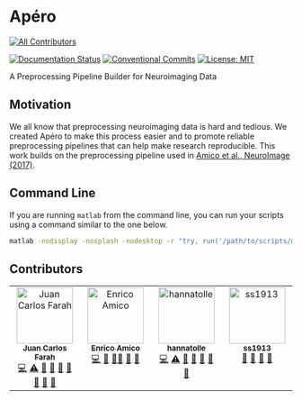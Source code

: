 # Apéro
<!-- ALL-CONTRIBUTORS-BADGE:START - Do not remove or modify this section -->
[![All Contributors](https://img.shields.io/badge/all_contributors-4-orange.svg?style=flat-square)](#contributors-)
<!-- ALL-CONTRIBUTORS-BADGE:END -->

[![Documentation Status](https://readthedocs.org/projects/apero/badge/?version=latest)](https://apero.readthedocs.io/en/latest/?badge=latest)
[![Conventional Commits](https://img.shields.io/badge/conventional%20commits-1.0.0-yellow.svg)](https://conventionalcommits.org)
[![License: MIT](https://img.shields.io/badge/License-MIT-blue.svg)](https://opensource.org/licenses/MIT)

A Preprocessing Pipeline Builder for Neuroimaging Data

## Motivation 

We all know that preprocessing neuroimaging data is hard and tedious. We created
Apéro to make this process easier and to promote reliable preprocessing pipelines
that can help make research reproducible. This work builds on the preprocessing
pipeline used in [Amico et al., NeuroImage (2017)](https://doi.org/10.1016/j.neuroimage.2017.01.020).

## Command Line

If you are running `matlab` from the command line, you can run your scripts
using a command similar to the one below.  

```bash
matlab -nodisplay -nosplash -nodesktop -r "try, run('/path/to/scripts/myScript.m'); catch me, e = getReport(me); fprintf('%s\n', e); end; exit;"
```


## Contributors

<!-- ALL-CONTRIBUTORS-LIST:START - Do not remove or modify this section -->
<!-- prettier-ignore-start -->
<!-- markdownlint-disable -->
<table>
  <tbody>
    <tr>
      <td align="center" valign="top" width="14.28%"><a href="https://juancarlosfarah.com"><img src="https://avatars.githubusercontent.com/u/1707188?v=4?s=100" width="100px;" alt="Juan Carlos Farah"/><br /><sub><b>Juan Carlos Farah</b></sub></a><br /><a href="https://github.com/juancarlosfarah/apero/commits?author=juancarlosfarah" title="Code">💻</a> <a href="https://github.com/juancarlosfarah/apero/commits?author=juancarlosfarah" title="Tests">⚠️</a> <a href="https://github.com/juancarlosfarah/apero/commits?author=juancarlosfarah" title="Documentation">📖</a> <a href="https://github.com/juancarlosfarah/apero/issues?q=author%3Ajuancarlosfarah" title="Bug reports">🐛</a> <a href="#ideas-juancarlosfarah" title="Ideas, Planning, & Feedback">🤔</a> <a href="https://github.com/juancarlosfarah/apero/pulls?q=is%3Apr+reviewed-by%3Ajuancarlosfarah" title="Reviewed Pull Requests">👀</a> <a href="#userTesting-juancarlosfarah" title="User Testing">📓</a> <a href="#maintenance-juancarlosfarah" title="Maintenance">🚧</a> <a href="#design-juancarlosfarah" title="Design">🎨</a></td>
      <td align="center" valign="top" width="14.28%"><a href="https://miplab.epfl.ch/index.php/people/eamico"><img src="https://avatars.githubusercontent.com/u/6409808?v=4?s=100" width="100px;" alt="Enrico Amico"/><br /><sub><b>Enrico Amico</b></sub></a><br /><a href="https://github.com/juancarlosfarah/apero/commits?author=eamico" title="Code">💻</a> <a href="#ideas-eamico" title="Ideas, Planning, & Feedback">🤔</a> <a href="#mentoring-eamico" title="Mentoring">🧑‍🏫</a> <a href="https://github.com/juancarlosfarah/apero/pulls?q=is%3Apr+reviewed-by%3Aeamico" title="Reviewed Pull Requests">👀</a> <a href="#userTesting-eamico" title="User Testing">📓</a></td>
      <td align="center" valign="top" width="14.28%"><a href="https://github.com/hannatolle"><img src="https://avatars.githubusercontent.com/u/88772546?v=4?s=100" width="100px;" alt="hannatolle"/><br /><sub><b>hannatolle</b></sub></a><br /><a href="https://github.com/juancarlosfarah/apero/commits?author=hannatolle" title="Code">💻</a> <a href="https://github.com/juancarlosfarah/apero/commits?author=hannatolle" title="Tests">⚠️</a> <a href="https://github.com/juancarlosfarah/apero/commits?author=hannatolle" title="Documentation">📖</a> <a href="https://github.com/juancarlosfarah/apero/issues?q=author%3Ahannatolle" title="Bug reports">🐛</a> <a href="#ideas-hannatolle" title="Ideas, Planning, & Feedback">🤔</a> <a href="https://github.com/juancarlosfarah/apero/pulls?q=is%3Apr+reviewed-by%3Ahannatolle" title="Reviewed Pull Requests">👀</a> <a href="#userTesting-hannatolle" title="User Testing">📓</a></td>
      <td align="center" valign="top" width="14.28%"><a href="https://github.com/ss1913"><img src="https://avatars.githubusercontent.com/u/69032994?v=4?s=100" width="100px;" alt="ss1913"/><br /><sub><b>ss1913</b></sub></a><br /><a href="#userTesting-ss1913" title="User Testing">📓</a> <a href="#ideas-ss1913" title="Ideas, Planning, & Feedback">🤔</a> <a href="https://github.com/juancarlosfarah/apero/issues?q=author%3Ass1913" title="Bug reports">🐛</a> <a href="#promotion-ss1913" title="Promotion">📣</a></td>
    </tr>
  </tbody>
</table>

<!-- markdownlint-restore -->
<!-- prettier-ignore-end -->

<!-- ALL-CONTRIBUTORS-LIST:END -->
